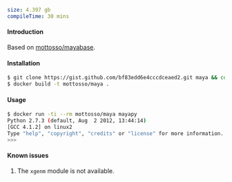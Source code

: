 ```yaml
size: 4.397 gb
compileTime: 30 mins
```

#### Introduction

Based on [mottosso/mayabase][1].

[1]: https://gist.github.com/mottosso/25c28b652135258ac31d

#### Installation

```bash
$ git clone https://gist.github.com/bf83edd6e4cccdceaed2.git maya && cd maya
$ docker build -t mottosso/maya .
```

#### Usage

```bash
$ docker run -ti --rm mottosso/maya mayapy
Python 2.7.3 (default, Aug  2 2012, 13:44:14)
[GCC 4.1.2] on linux2
Type "help", "copyright", "credits" or "license" for more information.
>>> 
```

#### Known issues

1. The `xgenm` module is not available.